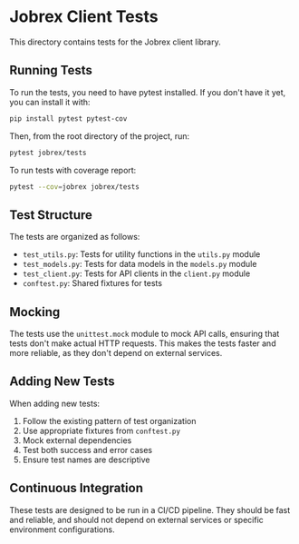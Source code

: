 # Jobrex Client Tests

This directory contains tests for the Jobrex client library.

## Running Tests

To run the tests, you need to have pytest installed. If you don't have it yet, you can install it with:

```bash
pip install pytest pytest-cov
```

Then, from the root directory of the project, run:

```bash
pytest jobrex/tests
```

To run tests with coverage report:

```bash
pytest --cov=jobrex jobrex/tests
```

## Test Structure

The tests are organized as follows:

- `test_utils.py`: Tests for utility functions in the `utils.py` module
- `test_models.py`: Tests for data models in the `models.py` module
- `test_client.py`: Tests for API clients in the `client.py` module
- `conftest.py`: Shared fixtures for tests

## Mocking

The tests use the `unittest.mock` module to mock API calls, ensuring that tests don't make actual HTTP requests. This makes the tests faster and more reliable, as they don't depend on external services.

## Adding New Tests

When adding new tests:

1. Follow the existing pattern of test organization
2. Use appropriate fixtures from `conftest.py`
3. Mock external dependencies
4. Test both success and error cases
5. Ensure test names are descriptive

## Continuous Integration

These tests are designed to be run in a CI/CD pipeline. They should be fast and reliable, and should not depend on external services or specific environment configurations. 